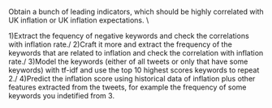 Obtain a bunch of leading indicators, which should be highly correlated with UK inflation or UK inflation expectations.
\\

1)Extract the fequency of negative keywords and check the correlations with inflation rate./
2)Craft it more and extract the frequency of the keywords that are related to inflation and check the correlation with inflation rate./
3)Model the keywords (either of all tweets or only that have some keywords) with tf-idf and use the top 10 highest scores keywords to repeat 2./
4)Predict the inflation score using historical data of inflation plus other features extracted from the tweets, for example the frequency of some keywords you indetified from 3.
